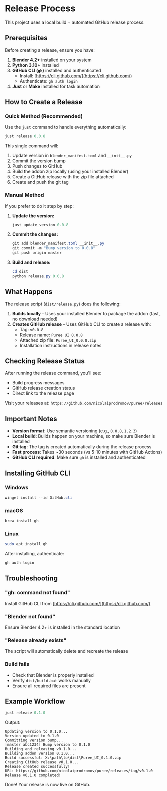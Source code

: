 # Release Process

This project uses a local build + automated GitHub release process.

## Prerequisites

Before creating a release, ensure you have:

1. **Blender 4.2+** installed on your system
2. **Python 3.10+** installed
3. **GitHub CLI (`gh`)** installed and authenticated
   - Install: [https://cli.github.com/](https://cli.github.com/)
   - Authenticate: `gh auth login`
4. **Just** or **Make** installed for task automation

## How to Create a Release

### Quick Method (Recommended)

Use the `just` command to handle everything automatically:

```powershell
just release 0.0.8
```

This single command will:
1. Update version in `blender_manifest.toml` and `__init__.py`
2. Commit the version bump
3. Push changes to GitHub
4. Build the addon zip locally (using your installed Blender)
5. Create a GitHub release with the zip file attached
6. Create and push the git tag

### Manual Method

If you prefer to do it step by step:

1. **Update the version:**
   ```powershell
   just update_version 0.0.8
   ```

2. **Commit the changes:**
   ```powershell
   git add blender_manifest.toml __init__.py
   git commit -m "Bump version to 0.0.8"
   git push origin master
   ```

3. **Build and release:**
   ```powershell
   cd dist
   python release.py 0.0.8
   ```

## What Happens

The release script (`dist/release.py`) does the following:

1. **Builds locally** - Uses your installed Blender to package the addon (fast, no download needed)
2. **Creates GitHub release** - Uses GitHub CLI to create a release with:
   - Tag: `v0.0.8`
   - Release name: `Puree UI 0.0.8`
   - Attached zip file: `Puree_UI_0.0.8.zip`
   - Installation instructions in release notes

## Checking Release Status

After running the release command, you'll see:
- Build progress messages
- GitHub release creation status
- Direct link to the release page

Visit your releases at: `https://github.com/nicolaiprodromov/puree/releases`

## Important Notes

- **Version format**: Use semantic versioning (e.g., `0.0.8`, `1.2.3`)
- **Local build**: Builds happen on your machine, so make sure Blender is installed
- **Git tag**: The tag is created automatically during the release process
- **Fast process**: Takes ~30 seconds (vs 5-10 minutes with GitHub Actions)
- **GitHub CLI required**: Make sure `gh` is installed and authenticated

## Installing GitHub CLI

### Windows
```powershell
winget install --id GitHub.cli
```

### macOS
```bash
brew install gh
```

### Linux
```bash
sudo apt install gh
```

After installing, authenticate:
```bash
gh auth login
```

## Troubleshooting

### "gh: command not found"
Install GitHub CLI from [https://cli.github.com/](https://cli.github.com/)

### "Blender not found"
Ensure Blender 4.2+ is installed in the standard location

### "Release already exists"
The script will automatically delete and recreate the release

### Build fails
- Check that Blender is properly installed
- Verify `dist/build.bat` works manually
- Ensure all required files are present

## Example Workflow

```powershell
just release 0.1.0
```

Output:
```
Updating version to 0.1.0...
Version updated to 0.1.0
Committing version bump...
[master abc1234] Bump version to 0.1.0
Building and releasing v0.1.0...
Building addon version 0.1.0...
Build successful: X:\path\to\dist\Puree_UI_0.1.0.zip
Creating GitHub release v0.1.0...
Release created successfully!
URL: https://github.com/nicolaiprodromov/puree/releases/tag/v0.1.0
Release v0.1.0 completed!
```

Done! Your release is now live on GitHub.
